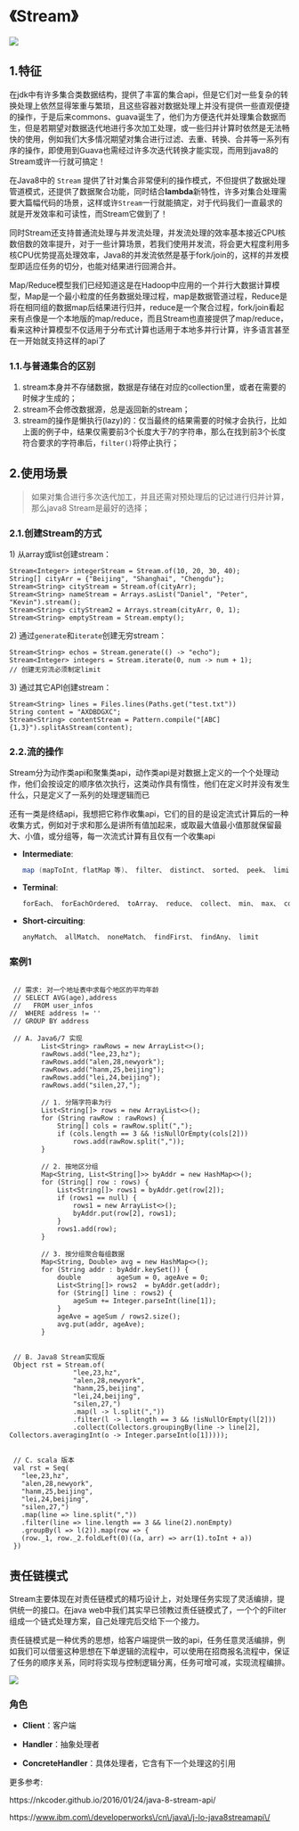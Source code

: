 # 《Stream》

![](http://fuxiao.oss-cn-shanghai.aliyuncs.com/book/%E9%9B%86%E5%90%88%E5%B7%A5%E5%85%B7%E8%BF%9B%E5%8C%96.png)

## 1.特征

在jdk中有许多集合类数据结构，提供了丰富的集合api，但是它们对一些复杂的转换处理上依然显得笨重与繁琐，且这些容器对数据处理上并没有提供一些直观便捷的操作，于是后来commons、guava诞生了，他们为方便迭代并处理集合数据而生，但是若期望对数据迭代地进行多次加工处理，或一些归并计算时依然是无法畅快的使用，例如我们大多情况期望对集合进行过滤、去重、转换、合并等一系列有序的操作，即使用到Guava也需经过许多次迭代转换才能实现，而用到java8的Stream或许一行就可搞定！

在Java8中的 `Stream` 提供了针对集合非常便利的操作模式，不但提供了数据处理管道模式，还提供了数据聚合功能，同时结合**lambda**新特性，许多对集合处理需要大篇幅代码的场景，这样或许`Stream`一行就能搞定，对于代码我们一直最求的就是开发效率和可读性，而Stream它做到了！

同时Stream还支持普通流处理与并发流处理，并发流处理的效率基本接近CPU核数倍数的效率提升，对于一些计算场景，若我们使用并发流，将会更大程度利用多核CPU优势提高处理效率，Java8的并发流依然是基于fork\/join的，这样的并发模型即适应任务的切分，也能对结果进行回溯合并。

Map\/Reduce模型我们已经知道这是在Hadoop中应用的一个并行大数据计算模型，Map是一个最小粒度的任务数据处理过程，map是数据管道过程，Reduce是将在相同组的数据map后结果进行归并，reduce是一个聚合过程，fork\/join看起来有点像是一个本地版的map\/reduce，而且Stream也直接提供了map\/reduce，看来这种计算模型不仅适用于分布式计算也适用于本地多并行计算，许多语言甚至在一开始就支持这样的api了

### 1.1.与普通集合的区别

1. stream本身并不存储数据，数据是存储在对应的collection里，或者在需要的时候才生成的；
2. stream不会修改数据源，总是返回新的stream；
3. stream的操作是懒执行\(lazy\)的：仅当最终的结果需要的时候才会执行，比如上面的例子中，结果仅需要前3个长度大于7的字符串，那么在找到前3个长度符合要求的字符串后，`filter()`将停止执行；

## 2.使用场景

> 如果对集合进行多次迭代加工，并且还需对预处理后的记过进行归并计算，那么java8 Stream是最好的选择；

### 2.1.**创建Stream的方式**

1\) 从array或list创建stream：

```
Stream<Integer> integerStream = Stream.of(10, 20, 30, 40);
String[] cityArr = {"Beijing", "Shanghai", "Chengdu"};
Stream<String> cityStream = Stream.of(cityArr);
Stream<String> nameStream = Arrays.asList("Daniel", "Peter", "Kevin").stream();
Stream<String> cityStream2 = Arrays.stream(cityArr, 0, 1);
Stream<String> emptyStream = Stream.empty();
```

2\) 通过`generate`和`iterate`创建无穷stream：

```
Stream<String> echos = Stream.generate(() -> "echo");
Stream<Integer> integers = Stream.iterate(0, num -> num + 1);
// 创建无穷流必须制定limit
```

3\) 通过其它API创建stream：

```
Stream<String> lines = Files.lines(Paths.get("test.txt"))
String content = "AXDBDGXC";
Stream<String> contentStream = Pattern.compile("[ABC]{1,3}").splitAsStream(content);
```

### 2.2.流的操作

Stream分为动作类api和聚集类api，动作类api是对数据上定义的一个个处理动作，他们会按设定的顺序依次执行，这类动作具有惰性，他们在定义时并没有发生什么，只是定义了一系列的处理逻辑而已

还有一类是终结api，我想把它称作收集api，它们的目的是设定流式计算后的一种收集方式，例如对于求和那么是讲所有值加起来，或取最大值最小值那就保留最大、小值，或分组等，每一次流式计算有且仅有一个收集api

* **Intermediate**:

  ```java
  map (mapToInt, flatMap 等)、 filter、 distinct、 sorted、 peek、 limit、 skip、 parallel、 sequential、 unordered
  ```

* **Terminal**:

  ```java
  forEach、 forEachOrdered、 toArray、 reduce、 collect、 min、 max、 count、 anyMatch、 allMatch、 noneMatch、 findFirst、 findAny、 iterator
  ```

* **Short-circuiting**:

  ```java
  anyMatch、 allMatch、 noneMatch、 findFirst、 findAny、 limit
  ```


### 案例1

```

 // 需求: 对一个地址表中求每个地区的平均年龄
 // SELECT AVG(age),address
 //   FROM user_infos
//  WHERE address != ''
 // GROUP BY address

 // A. Java6/7 实现
        List<String> rawRows = new ArrayList<>();
        rawRows.add("lee,23,hz");
        rawRows.add("alen,28,newyork");
        rawRows.add("hanm,25,beijing");
        rawRows.add("lei,24,beijing");
        rawRows.add("silen,27,");

        // 1. 分隔字符串为行
        List<String[]> rows = new ArrayList<>();
        for (String rawRow : rawRows) {
            String[] cols = rawRow.split(",");
            if (cols.length == 3 && !isNullOrEmpty(cols[2]))
                rows.add(rawRow.split(","));
        }

        // 2. 按地区分组
        Map<String, List<String[]>> byAddr = new HashMap<>();
        for (String[] row : rows) {
            List<String[]> rows1 = byAddr.get(row[2]);
            if (rows1 == null) {
                rows1 = new ArrayList<>();
                byAddr.put(row[2], rows1);
            }
            rows1.add(row);
        }

        // 3. 按分组聚合每组数据
        Map<String, Double> avg = new HashMap<>();
        for (String addr : byAddr.keySet()) {
            double         ageSum = 0, ageAve = 0;
            List<String[]> rows2  = byAddr.get(addr);
            for (String[] line : rows2) {
                ageSum += Integer.parseInt(line[1]);
            }
            ageAve = ageSum / rows2.size();
            avg.put(addr, ageAve);
        }


 // B. Java8 Stream实现版
 Object rst = Stream.of(
                "lee,23,hz",
                "alen,28,newyork",
                "hanm,25,beijing",
                "lei,24,beijing",
                "silen,27,")
                .map(l -> l.split(","))
                .filter(l -> l.length == 3 && !isNullOrEmpty(l[2]))
                .collect(Collectors.groupingBy(line -> line[2], Collectors.averagingInt(o -> Integer.parseInt(o[1]))));


 // C. scala 版本
 val rst = Seq(
   "lee,23,hz",
   "alen,28,newyork",
   "hanm,25,beijing",
   "lei,24,beijing",
   "silen,27,")
   .map(line => line.split(","))
   .filter(line => line.length == 3 && line(2).nonEmpty)
   .groupBy(l => l(2)).map(row => {
   (row._1, row._2.foldLeft(0)((a, arr) => arr(1).toInt + a))
 })

```

## 责任链模式

Stream主要体现在对责任链模式的精巧设计上，对处理任务实现了灵活编排，提供统一的接口。在java web中我们其实早已领教过责任链模式了，一个个的Filter组成一个链式处理方案，自己处理完后交给下一个接力。

责任链模式是一种优秀的思想，给客户端提供一致的api，任务任意灵活编排，例如我们可以借鉴这种思想在下单逻辑的流程中，可以使用在招商报名流程中，保证了任务的顺序关系，同时将实现与控制逻辑分离，任务可增可减，实现流程编排。

![](http://fuxiao.oss-cn-shanghai.aliyuncs.com/book/%E8%B4%A3%E4%BB%BB%E9%93%BE%E6%A8%A1%E5%BC%8F.png)

### 角色

* **Client**：客户端

* **Handler**：抽象处理者

* **ConcreteHandler**：具体处理者，它含有下一个处理这的引用


更多参考:

https:\/\/nkcoder.github.io\/2016\/01\/24\/java-8-stream-api\/

https:\/\/www.ibm.com\/developerworks\/cn\/java\/j-lo-java8streamapi\/

